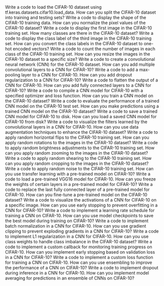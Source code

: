 Write a code to load the CIFAR-10 dataset using tf.keras.datasets.cifar10.load_data.
How can you split the CIFAR-10 dataset into training and testing sets?
Write a code to display the shape of the CIFAR-10 training data.
How can you normalize the pixel values of the CIFAR-10 dataset?
Write a code to display the first image in the CIFAR-10 training set.
How many classes are there in the CIFAR-10 dataset?
Write a code to display the class label of the third image in the CIFAR-10 training set.
How can you convert the class labels in the CIFAR-10 dataset to one-hot encoded vectors?
Write a code to count the number of images in each class of the CIFAR-10 training set.
How can you resize the images in the CIFAR-10 dataset to a specific size?
Write a code to create a convolutional neural network (CNN) for the CIFAR-10 dataset.
How can you add multiple convolutional layers to a CNN for CIFAR-10?
Write a code to add a max-pooling layer to a CNN for CIFAR-10.
How can you add dropout regularization to a CNN for CIFAR-10?
Write a code to flatten the output of a CNN for CIFAR-10.
How can you add fully connected layers to a CNN for CIFAR-10?
Write a code to compile a CNN model for CIFAR-10 with a specified optimizer and loss function.
How can you train a CNN model on the CIFAR-10 dataset?
Write a code to evaluate the performance of a trained CNN model on the CIFAR-10 test set.
How can you make predictions using a trained CNN model on the CIFAR-10 dataset?
Write a code to save a trained CNN model for CIFAR-10 to disk.
How can you load a saved CNN model for CIFAR-10 from disk?
Write a code to visualize the filters learned by the convolutional layers in a CNN for CIFAR-10.
How can you use data augmentation techniques to enhance the CIFAR-10 dataset?
Write a code to apply random horizontal flips to the CIFAR-10 training set.
How can you apply random rotations to the images in the CIFAR-10 dataset?
Write a code to apply random brightness adjustments to the CIFAR-10 training set.
How can you apply random zooming to the images in the CIFAR-10 dataset?
Write a code to apply random shearing to the CIFAR-10 training set.
How can you apply random cropping to the images in the CIFAR-10 dataset?
Write a code to apply random noise to the CIFAR-10 training set.
How can you use transfer learning with a pre-trained model on CIFAR-10?
Write a code to load a pre-trained VGG16 model for CIFAR-10.
How can you freeze the weights of certain layers in a pre-trained model for CIFAR-10?
Write a code to replace the last fully connected layer of a pre-trained model for CIFAR-10.
How can you fine-tune a pre-trained model on the CIFAR-10 dataset?
Write a code to visualize the activations of a CNN for CIFAR-10 on a specific image.
How can you use early stopping to prevent overfitting in a CNN for CIFAR-10?
Write a code to implement a learning rate schedule for training a CNN on CIFAR-10.
How can you use model checkpoints to save the best model during training on CIFAR-10?
Write a code to implement batch normalization in a CNN for CIFAR-10.
How can you use gradient clipping to prevent exploding gradients in a CNN for CIFAR-10?
Write a code to implement L1 regularization in a CNN for CIFAR-10.
How can you use class weights to handle class imbalance in the CIFAR-10 dataset?
Write a code to implement a custom callback for monitoring training progress on CIFAR-10.
How can you implement early stopping based on validation loss in a CNN for CIFAR-10?
Write a code to implement a custom loss function for training a CNN on CIFAR-10.
How can you use ensembling to improve the performance of a CNN on CIFAR-10?
Write a code to implement dropout during inference in a CNN for CIFAR-10.
How can you implement model averaging for predictions in an ensemble of CNNs on CIFAR-10?